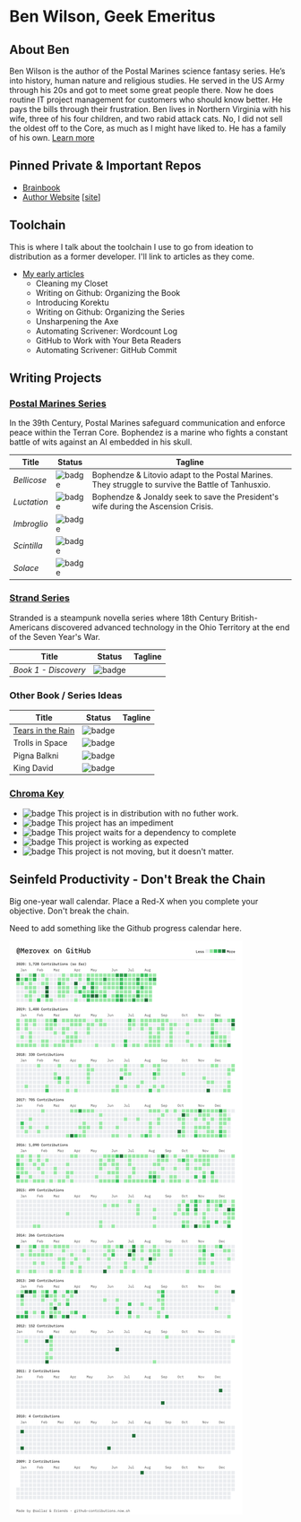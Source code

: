 # Ben Wilson, Geek Emeritus

## About Ben

Ben Wilson is the author of the Postal Marines science fantasy series. He’s into history, human nature and religious studies. He served in the US Army through his 20s and got to meet some great people there. Now he does routine IT project management for customers who should know better. He pays the bills through their frustration. Ben lives in Northern Virginia with his wife, three of his four children, and two rabid attack cats. No, I did not sell the oldest off to the Core, as much as I might have liked to. He has a family of his own.
[Learn more](https://benwilsonwrites.com/)

## Pinned Private & Important Repos

* [Brainbook](https://github.com/Merovex/brain-book)
* [Author Website](https://github.com/Merovex/merovex.github.io) [[site](https://benwilsonwrites.com/)]

## Toolchain

This is where I talk about the toolchain I use to go from ideation to distribution as a former developer. I'll link to articles as they come.

* [My early articles](https://benwilsonwrites.com/posts/tags/#github-as-an-author)
   * Cleaning my Closet
   * Writing on Github: Organizing the Book
   * Introducing Korektu
   * Writing on Github: Organizing the Series
   * Unsharpening the Axe
   * Automating Scrivener: Wordcount Log
   * GitHub to Work with Your Beta Readers
   * Automating Scrivener: GitHub Commit

## Writing Projects

### [Postal Marines Series](https://github.com/merovex-press/postal-marines-series)

In the 39th Century, Postal Marines safeguard communication and enforce peace within the Terran Core. Bophendez is a marine who fights a constant battle of wits against an AI embedded in his skull.

 <!-- * Write about 100 years from now, when Musk wins. -->

| Title | Status | Tagline |
| - | - | - |
| _Bellicose_ | ![badge](https://img.shields.io/badge/status-v2+β:W4%20Editor-DarkOrange.svg) | Bophendze & Litovio adapt to the Postal Marines. They struggle to survive the Battle of Tanhusxio. |
| _Luctation_ | ![badge](https://img.shields.io/badge/status-v1+α:Working-ForestGreen.svg) | Bophendze & Jonaldy seek to save the President's wife during the Ascension Crisis. |
| _Imbroglio_ | ![badge](https://img.shields.io/badge/status-Planning-RosyBrown.svg) |
| _Scintilla_ | ![badge](https://img.shields.io/badge/status-v2+β:%40Editor-ForestGreen.svg) |
| _Solace_ | ![badge](https://img.shields.io/badge/status-Synopsis-RosyBrown.svg) |

### [Strand Series](https://github.com/merovex-press/stranded-series)

Stranded is a steampunk novella series where 18th Century British-Americans discovered advanced technology in the Ohio Territory at the end of the Seven Year's War.

| Title | Status | Tagline |
| - | - | - |
| _Book 1 - Discovery_  |  ![badge](https://img.shields.io/badge/status-v1+α:Hold-RosyBrown.svg) |   |

### Other Book / Series Ideas

| Title | Status | Tagline |
| - | - | - |
|[Tears in the Rain](https://github.com/Merovex/tears) | ![badge](https://img.shields.io/badge/status-Planning-RosyBrown.svg) | |
|Trolls in Space | ![badge](https://img.shields.io/badge/status-Concept-RosyBrown.svg) | |
|Pigna Balkni | ![badge](https://img.shields.io/badge/status-Concept-RosyBrown.svg) | |
|King David   | ![badge](https://img.shields.io/badge/status-Concept-RosyBrown.svg) | |

### [Chroma Key](https://developer.mozilla.org/en-US/docs/Web/CSS/color_value)

* ![badge](https://img.shields.io/badge/status-Done-Blue.svg) This project is in distribution with no futher work.
* ![badge](https://img.shields.io/badge/status-Blocked-Firebrick.svg) This project has an impediment
* ![badge](https://img.shields.io/badge/status-Waiting-DarkOrange.svg) This project waits for a dependency to complete
* ![badge](https://img.shields.io/badge/status-Progressing-ForestGreen.svg) This project is working as expected
* ![badge](https://img.shields.io/badge/status-Pending-RosyBrown.svg) This project is not moving, but it doesn't matter.

## Seinfeld Productivity - Don't Break the Chain

Big one-year wall calendar. Place a Red-X when you complete your objective. Don't break the chain.

Need to add something like the Github progress calendar here.

![Ben's Contributions](https://github.com/Merovex/Merovex/blob/master/contributions.png)

<!--
**Merovex/Merovex** is a ✨ _special_ ✨ repository because its `README.md` (this file) appears on your GitHub profile.

Here are some ideas to get you started:

- 🔭 I’m currently working on ...
- 🌱 I’m currently learning ...
- 👯 I’m looking to collaborate on ...
- 🤔 I’m looking for help with ...
- 💬 Ask me about ...
- 📫 How to reach me: ...
- 😄 Pronouns: ...
- ⚡ Fun fact: ...
-->
